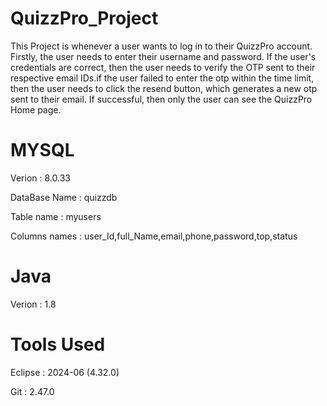 <h1>QuizzPro_Project</h1> 
<discription>
This Project is whenever a user wants to log in to their QuizzPro account. Firstly, the user needs to enter their username and password. If the user's credentials are correct, then the user needs to verify the OTP sent to their respective email IDs.if the user failed to enter the otp within the time limit, then the user needs to click the resend button, which generates a new otp sent to their email. If successful, then only the user can see the QuizzPro Home page.</discription>


<h1>MYSQL</h1>
<p>Verion : 8.0.33</p>
<p>DataBase Name : quizzdb </p>
<P>Table name : myusers </P>
<p>Columns names : user_Id,full_Name,email,phone,password,top,status</p>

<h1>Java </h1>
<p>Verion : 1.8 </p>

<h1>Tools Used</h1>
<p>Eclipse : 2024-06 (4.32.0)</p>
<P>Git :  2.47.0</P>


